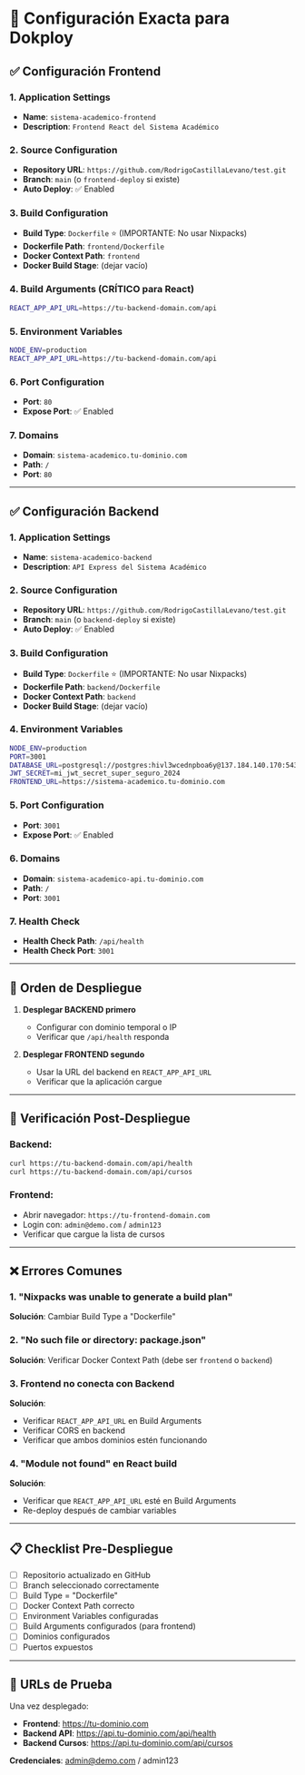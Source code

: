# 🚀 Configuración Exacta para Dokploy

## ✅ Configuración Frontend

### 1. Application Settings

- **Name**: `sistema-academico-frontend`
- **Description**: `Frontend React del Sistema Académico`

### 2. Source Configuration

- **Repository URL**: `https://github.com/RodrigoCastillaLevano/test.git`
- **Branch**: `main` (o `frontend-deploy` si existe)
- **Auto Deploy**: ✅ Enabled

### 3. Build Configuration

- **Build Type**: `Dockerfile` ⭐ (IMPORTANTE: No usar Nixpacks)
- **Dockerfile Path**: `frontend/Dockerfile`
- **Docker Context Path**: `frontend`
- **Docker Build Stage**: (dejar vacío)

### 4. Build Arguments (CRÍTICO para React)

```bash
REACT_APP_API_URL=https://tu-backend-domain.com/api
```

### 5. Environment Variables

```bash
NODE_ENV=production
REACT_APP_API_URL=https://tu-backend-domain.com/api
```

### 6. Port Configuration

- **Port**: `80`
- **Expose Port**: ✅ Enabled

### 7. Domains

- **Domain**: `sistema-academico.tu-dominio.com`
- **Path**: `/`
- **Port**: `80`

---

## ✅ Configuración Backend

### 1. Application Settings

- **Name**: `sistema-academico-backend`
- **Description**: `API Express del Sistema Académico`

### 2. Source Configuration

- **Repository URL**: `https://github.com/RodrigoCastillaLevano/test.git`
- **Branch**: `main` (o `backend-deploy` si existe)
- **Auto Deploy**: ✅ Enabled

### 3. Build Configuration

- **Build Type**: `Dockerfile` ⭐ (IMPORTANTE: No usar Nixpacks)
- **Dockerfile Path**: `backend/Dockerfile`
- **Docker Context Path**: `backend`
- **Docker Build Stage**: (dejar vacío)

### 4. Environment Variables

```bash
NODE_ENV=production
PORT=3001
DATABASE_URL=postgresql://postgres:hivl3wcednpboa6y@137.184.140.170:5432/postgres
JWT_SECRET=mi_jwt_secret_super_seguro_2024
FRONTEND_URL=https://sistema-academico.tu-dominio.com
```

### 5. Port Configuration

- **Port**: `3001`
- **Expose Port**: ✅ Enabled

### 6. Domains

- **Domain**: `sistema-academico-api.tu-dominio.com`
- **Path**: `/`
- **Port**: `3001`

### 7. Health Check

- **Health Check Path**: `/api/health`
- **Health Check Port**: `3001`

---

## 🔄 Orden de Despliegue

1. **Desplegar BACKEND primero**

   - Configurar con dominio temporal o IP
   - Verificar que `/api/health` responda

2. **Desplegar FRONTEND segundo**
   - Usar la URL del backend en `REACT_APP_API_URL`
   - Verificar que la aplicación cargue

---

## 🧪 Verificación Post-Despliegue

### Backend:

```bash
curl https://tu-backend-domain.com/api/health
curl https://tu-backend-domain.com/api/cursos
```

### Frontend:

- Abrir navegador: `https://tu-frontend-domain.com`
- Login con: `admin@demo.com` / `admin123`
- Verificar que cargue la lista de cursos

---

## ❌ Errores Comunes

### 1. "Nixpacks was unable to generate a build plan"

**Solución**: Cambiar Build Type a "Dockerfile"

### 2. "No such file or directory: package.json"

**Solución**: Verificar Docker Context Path (debe ser `frontend` o `backend`)

### 3. Frontend no conecta con Backend

**Solución**:

- Verificar `REACT_APP_API_URL` en Build Arguments
- Verificar CORS en backend
- Verificar que ambos dominios estén funcionando

### 4. "Module not found" en React build

**Solución**:

- Verificar que `REACT_APP_API_URL` esté en Build Arguments
- Re-deploy después de cambiar variables

---

## 📋 Checklist Pre-Despliegue

- [ ] Repositorio actualizado en GitHub
- [ ] Branch seleccionado correctamente
- [ ] Build Type = "Dockerfile"
- [ ] Docker Context Path correcto
- [ ] Environment Variables configuradas
- [ ] Build Arguments configurados (para frontend)
- [ ] Dominios configurados
- [ ] Puertos expuestos

---

## 🔗 URLs de Prueba

Una vez desplegado:

- **Frontend**: https://tu-dominio.com
- **Backend API**: https://api.tu-dominio.com/api/health
- **Backend Cursos**: https://api.tu-dominio.com/api/cursos

**Credenciales**: admin@demo.com / admin123
